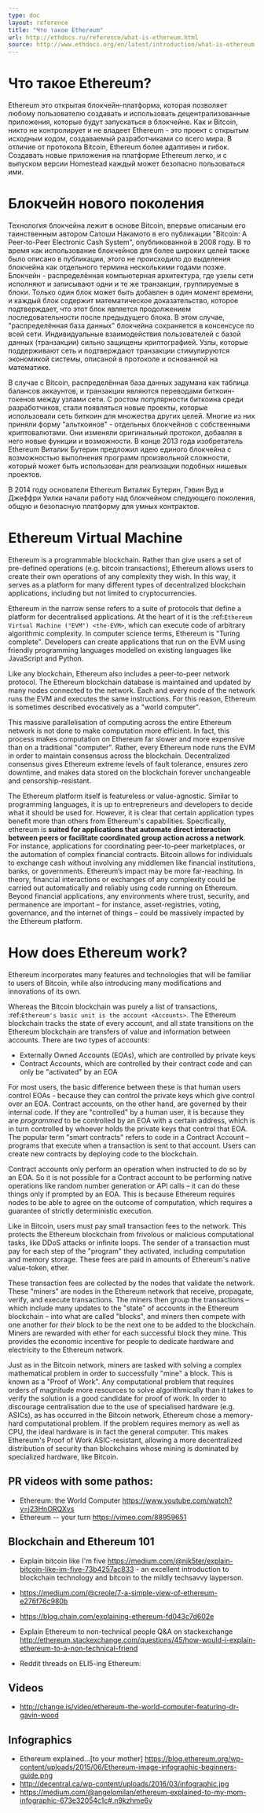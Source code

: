 ```yaml
---
type: doc
layout: reference
title: "Что такое Ethereum"
url: http://ethdocs.ru/reference/what-is-ethereum.html
source: http://www.ethdocs.org/en/latest/introduction/what-is-ethereum.html
---
```



<!--What is Ethereum?-->
Что такое Ethereum?
===========================

<!--Ethereum is an open blockchain platform that lets anyone build and use decentralized applications that run on blockchain technology. Like Bitcoin, no one controls or owns Ethereum – it is an open-source project built by many people around the world. But unlike the Bitcoin protocol, Ethereum was designed to be adaptable and flexible. It is easy to create new applications on the Ethereum platform, and with the Homestead release, it is now safe for anyone to use those applications.-->
Ethereum это открытая блокчейн-платформа, которая позволяет любому пользователю создавать и использовать децентрализованные приложения, которые будут запускаться в блокчейне. Как и Bitcoin, никто не контролирует и не владеет Ethereum - это проект с открытым исходным кодом, создаваемый разработчиками со всего мира. В отличие от протокола Bitcoin, Ethereum более адаптивен и гибок. Создавать новые приложения на платформе Ethereum легко, и с выпуском версии Homestead каждый может безопасно пользоваться ими.

<!--A next generation blockchain-->
Блокчейн нового поколения
================================================================================

<!--Blockchain technology is the technological basis of Bitcoin, first described by its mysterious author Satoshi Nakamoto in his white paper "Bitcoin: A Peer-to-Peer Electronic Cash System", published in 2008. While the use of blockchains for more general uses was already discussed in the original paper, it was not until a few years later that blockchain technology emerged as a generic term. A blockchain is a distributed computing architecture where every network node executes and records the same transactions, which are grouped into blocks. Only one block can be added at a time, and every block contains a mathematical proof that verifies that it follows in sequence from the previous block. In this way, the blockchain’s "distributed database" is kept in consensus across the whole network. Individual user interactions with the ledger (transactions) are secured by strong cryptography. Nodes that maintain and verify the network are incentivized by mathematically enforced economic incentives coded into the protocol.-->
Технология блокчейна лежит в основе Bitcoin, впервые описаным его таинственным автором Сатоши Накамото в его публикации "Bitcoin: A Peer-to-Peer Electronic Cash System", опубликованной в 2008 году. В то время как использование блокчейнов для более широких целей также было описано в публикации, этого не происходило до выделения блокчейна как отдельного термина несколькими годами позже. Блокчейн - распределённая компьютерная архитектура, где узелы сети исполняют и записывают одни и те же транзакции, группируемые в блоки. Только один блок может быть добавлен в один момент времени, и каждый блок содержит математическое доказательство, которое подтверждает, что этот блок является продолжением последовательности после предыдущего блока. В этом случае, "распределённая база данных" блокчейна сохраняется в консенсусе по всей сети. Индивидуальные взаимодействия пользователей с базой данных (транзакции) сильно защищены криптографией. Узлы, которые поддерживают сеть и подтверждают транзакции стимулируются экономикой системы, описаной в протоколе и основанной на математике.

<!--In Bitcoin's case the distributed database is conceived of as a table of account balances, a ledger, and transactions are transfers of the bitcoin token to facilitate trustless finance between individuals. But as bitcoin began attracting greater attention from developers and technologists, novel projects began to use the bitcoin network for purposes other than transfers of value tokens. Many of these took the form of "alt coins" - separate blockchains with cryptocurrencies of their own which improved on the original bitcoin protocol to add new features or capabilities. In late 2013, Ethereum's inventor Vitalik Buterin proposed that a single blockchain with the capability to be reprogrammed to perform any arbitrarily complex computation could subsume these many other projects.-->
В случае с Bitcoin, распределённая база данных задумана как таблица балансов аккаунтов, и транзакции являются переводами биткоин-токенов между узлами сети. С ростом популярности биткоина среди разработчиков, стали появляться новые проекты, которые использовали сеть биткоин для множества других целей. Многие из них приняли форму "альткоинов" - отдельных блокчейнов с собственными криптовалютами. Они изменяли оригинальный протокол, добавляя в него новые функции и возможности. В конце 2013 года изобретатель Ethereum Виталик Бутерин предложил идею единого блокчейна с возможностью выполнения программ произвольной сложности, который может быть использован для реализации подобных нишевых проектов.

<!--In 2014, Ethereum founders Vitalik Buterin, Gavin Wood and Jeffrey Wilcke began work on a next-generation blockchain that had the ambitions to implement a general, fully trustless smart contract platform.-->
В 2014 году основатели Ethereum Виталик Бутерин, Гэвин Вуд и Джеффри Уилки начали работу над блокчейном следующего поколения, общую и безопасную платформу для умных контрактов.

Ethereum Virtual Machine
================================================================================

Ethereum is a programmable blockchain. Rather than give users a set of pre-defined operations (e.g. bitcoin transactions), Ethereum allows users to create their own operations of any complexity they wish. In this way, it serves as a platform for many different types of decentralized blockchain applications, including but not limited to cryptocurrencies.

Ethereum in the narrow sense refers to a suite of protocols that define a platform for decentralised applications. At the heart of it is the :ref:`Ethereum Virtual Machine ("EVM") <the-EVM>`, which can execute code of arbitrary algorithmic complexity. In computer science terms, Ethereum is "Turing complete". Developers can create applications that run on the EVM using friendly programming languages modelled on existing languages like JavaScript and Python.

Like any blockchain, Ethereum also includes a peer-to-peer network protocol. The Ethereum blockchain database is maintained and updated by many nodes connected to the network. Each and every node of the network runs the EVM and executes the same instructions. For this reason, Ethereum is sometimes described evocatively as a "world computer".

This massive parallelisation of computing across the entire Ethereum network is not done to make computation more efficient. In fact, this process makes computation on Ethereum far slower and more expensive than on a traditional "computer". Rather, every Ethereum node runs the EVM in order to maintain consensus across the blockchain. Decentralized consensus gives Ethereum extreme levels of fault tolerance, ensures zero downtime, and makes data stored on the blockchain forever unchangeable and censorship-resistant.

The Ethereum platform itself is featureless or value-agnostic. Similar to programming languages, it is up to entrepreneurs and developers to decide what it should be used for. However, it is clear that certain application types benefit more than others from Ethereum's capabilities. Specifically, ethereum is **suited for applications that automate direct interaction between peers or facilitate coordinated group action across a network**. For instance, applications for coordinating peer-to-peer marketplaces, or the automation of complex financial contracts. Bitcoin allows for individuals to exchange cash without involving any middlemen like financial institutions, banks, or governments. Ethereum’s impact may be more far-reaching. In theory, financial interactions or exchanges of any complexity could be carried out automatically and reliably using code running on Ethereum. Beyond financial applications, any environments where trust, security, and permanence are important – for instance, asset-registries, voting, governance, and the internet of things – could be massively impacted by the Ethereum platform.

How does Ethereum work?
================================================================================

Ethereum incorporates many features and technologies that will be familiar to users of Bitcoin, while also introducing many modifications and innovations of its own.

Whereas the Bitcoin blockchain was purely a list of transactions, :ref:`Ethereum's basic unit is the account <Accounts>`. The Ethereum blockchain tracks the state of every account, and all state transitions on the Ethereum blockchain are transfers of value and information between accounts. There are two types of accounts:

- Externally Owned Accounts (EOAs), which are controlled by private keys
- Contract Accounts, which are controlled by their contract code and can only be "activated" by an EOA

For most users, the basic difference between these is that human users control EOAs - because they can control the private keys which give control over an EOA. Contract accounts, on the other hand, are governed by their internal code. If they are "controlled" by a human user, it is because they are *programmed* to be controlled by an EOA with a certain address, which is in turn controlled by whoever holds the private keys that control that EOA. The popular term "smart contracts" refers to code in a Contract Account – programs that execute when a transaction is sent to that account. Users can create new contracts by deploying code to the blockchain.

Contract accounts only perform an operation when instructed to do so by an EOA. So it is not possible for a Contract account to be performing native operations like random number generation or API calls – it can do these things only if prompted by an EOA. This is because Ethereum requires nodes to be able to agree on the outcome of computation, which requires a guarantee of strictly deterministic execution.

Like in Bitcoin, users must pay small transaction fees to the network. This protects the Ethereum blockchain from frivolous or malicious computational tasks, like DDoS attacks or infinite loops. The sender of a transaction must pay for each step of the "program" they activated, including computation and memory storage.  These fees are paid in amounts of Ethereum's native value-token, ether.

These transaction fees are collected by the nodes that validate the network. These "miners" are nodes in the Ethereum network that receive, propagate, verify, and execute transactions. The miners then group the transactions – which include many updates to the "state" of accounts in the Ethereum blockchain – into what are called "blocks", and miners then compete with one another for *their* block to be the next one to be added to the blockchain. Miners are rewarded with ether for each successful block they mine. This provides the economic incentive for people to dedicate hardware and electricity to the Ethereum network.

Just as in the Bitcoin network, miners are tasked with solving a complex mathematical problem in order to successfully "mine" a block. This is known as a "Proof of Work". Any computational problem that requires orders of magnitude more resources to solve algorithmically than it takes to verify the solution is a good candidate for proof of work. In order to discourage centralisation due to the use of specialised hardware (e.g. ASICs), as has occurred in the Bitcoin network, Ethereum chose a memory-hard computational problem. If the problem requires memory as well as CPU, the ideal hardware is in fact the general computer. This makes Ethereum's Proof of Work ASIC-resistant, allowing a more decentralized distribution of security than blockchains whose mining is dominated by specialized hardware, like Bitcoin.



PR videos with some pathos:
---------------------------------

* Ethereum: the World Computer https://www.youtube.com/watch?v=j23HnORQXvs
* Ethereum -- your turn https://vimeo.com/88959651


Blockchain and Ethereum 101
----------------------------------

* Explain bitcoin like I'm five https://medium.com/@nik5ter/explain-bitcoin-like-im-five-73b4257ac833 - an excellent introduction to blockchain technology and bitcoin to the mildly techsavvy layperson.
* https://medium.com/@creole/7-a-simple-view-of-ethereum-e276f76c980b
* https://blog.chain.com/explaining-ethereum-fd043c7d602e

* Explain Ethereum to non-technical people Q&A on stackexchange http://ethereum.stackexchange.com/questions/45/how-would-i-explain-ethereum-to-a-non-technical-friend
* Reddit threads on ELI5-ing Ethereum:



Videos
----------------------

* http://change.is/video/ethereum-the-world-computer-featuring-dr-gavin-wood

Infographics
--------------------------------

* Ethereum explained...[to your mother] https://blog.ethereum.org/wp-content/uploads/2015/06/Ethereum-image-infographic-beginners-guide.png
* http://decentral.ca/wp-content/uploads/2016/03/infographic.jpg
* https://medium.com/@angelomilan/ethereum-explained-to-my-mom-infographic-673e32054c1c#.n9kzhme6v


